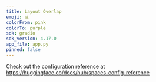 ```yaml
---
title: Layout Overlap
emoji: 📊
colorFrom: pink
colorTo: purple
sdk: gradio
sdk_version: 4.17.0
app_file: app.py
pinned: false
---
```


Check out the configuration reference at https://huggingface.co/docs/hub/spaces-config-reference
